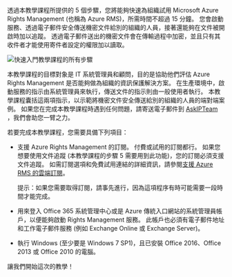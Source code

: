 透過本教學課程所提供的 5 個步驟，您將能夠快速為組織試用 Microsoft Azure Rights Management (也稱為 Azure RMS)，所需時間不超過 15 分鐘。 您會啟動服務、透過電子郵件安全傳送機密文件給別的組織的人員，接著還能夠在文件被開啟時加以追蹤。 透過電子郵件送出的機密文件會在傳輸過程中加密，並且只有其收件者才能使用寄件者設定的權限加以讀取。

![快速入門教學課程的所有步驟](../media/AzRMS_QuickStartStepsAll.PNG)

本教學課程的目標對象是 IT 系統管理員和顧問，目的是協助他們評估 Azure Rights Management 是否能夠做為組織的資訊保護解決方案。 在生產環境中，啟動服務的指示由系統管理員來執行，傳送文件的指示則由一般使用者執行。 本教學課程囊括這兩項指示，以示範將機密文件安全傳送給別的組織的人員的端對端案例。 如果您在完成本教學課程時遇到任何問題，請寄送電子郵件到 [AskIPTeam](mailto:askipteam@microsoft.com?subject=Having%20problems%20with%20the%20Quick%20Start%20tutorial) ，我們會助您一臂之力。

若要完成本教學課程，您需要具備下列項目：

-   支援 Azure Rights Management 的訂閱。 付費或試用的訂閱都行。 如果您想要使用文件追蹤 (本教學課程的步驟 5 需要用到此功能)，您的訂閱必須支援文件追蹤。 如需訂閱選項和免費試用連結的詳細資訊，請參閱[支援 Azure RMS 的雲端訂閱](../get-started/requirements-subscriptions.md)。

    提示：如果您需要取得訂閱，請事先進行，因為這項程序有時可能需要一段時間才能完成。

-   用來登入 Office 365 系統管理中心或是 Azure 傳統入口網站的系統管理員帳戶，以便能夠啟動 Rights Management 服務。 此帳戶也必須有電子郵件地址和工作電子郵件服務 (例如 Exchange Online 或 Exchange Server)。

-   執行 Windows (至少要是 Windows 7 SP1)，且已安裝 Office 2016、Office 2013 或 Office 2010 的電腦。

讓我們開始這次的教學！


<!--HONumber=Jul16_HO3-->


